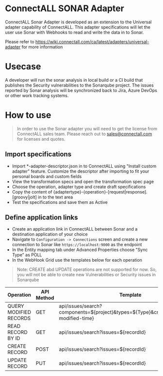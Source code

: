 # ConnectALL SONAR Adapter 

ConnectALL Sonar Adapter is developed as an extension to the Universal adapter capability of ConnectALL. This adapter specifications will let the user use Sonar with Webhooks to read and write the data in to Sonar. 

Please refer to https://wiki.connectall.com/ca/latest/adapters/universal-adapter for more information

# Usecase

A developer will run the sonar analysis in local build or a CI build that publishes the Security vulnerabilities to the Sonarqube project. The issues reported by Sonar analysis will be synchronized back to Jira, Azure DevOps or other work tracking systems. 

# How to use

> In order to use the Sonar adapter you will need to get the license from ConnectALL sales team. Please reach out to sales@connectall.com for licenses and quotes.

## Import specifications
* Import *-adapter-descriptor.json in to ConnectALL using "Install custom adapter" feature. Customize the descriptor after importing to fit your personal boards and custom fields
* View the transformation specs and open the transformation spec page
* Choose the operation, adapter type and create draft specifications
* Copy the content of {adaptertype}-{operation}-[request|response].[groovy|jolt] in to the text area
* Test the specifications and save them as Active

## Define application links
* Create an application link in ConnectALL between Sonar and a destination application of your choice
* Navigate to `Configuration -> Connections` screen and create a new connection to Sonar like `https://localhost:9000` as the endpoint
* In the Entity mapping tab under Advanced Properties choose "Sync Type" as POLL
* In the WebHook Grid use the templates below for each operation

> Note: CREATE abd UPDATE operations are not supported for now. So, you will not be able to create new Vulnerabilities or Security issues in Sonarqube

|Operation|API Method|Template|
|--- | --- | ---|
|QUERY MODIFIED RECORDS|GET|api/issues/search?components=${project}&types=${Type}&createdAfter=${last-modified-time}|
|READ RECORD BY ID|GET|api/issues/search?issues=${recordId}|
|CREATE RECORD|POST|api/issues/search?issues=${recordId}|
|UPDATE RECORD|PUT|api/issues/search?issues=${recordId}|


